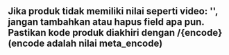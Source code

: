 Jika produk tidak memiliki nilai seperti video: '', jangan tambahkan atau hapus field apa pun.
Pastikan kode produk diakhiri dengan /{encode} (encode adalah nilai meta_encode)
---